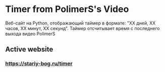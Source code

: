 # Timer from PolimerS's Video

Веб-сайт на Python, отображающий таймер в формате: "XX дней, XX часов, XX минут, XX секунд". Таймер отсчитывает время с последнего выхода видео PolimerS

## Active website
### https://stariy-bog.ru/timer
